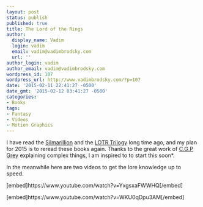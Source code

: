 ```yaml
---
layout: post
status: publish
published: true
title: The Lord of the Rings
author:
  display_name: Vadim
  login: vadim
  email: vadim@vadimbrodsky.com
  url: ''
author_login: vadim
author_email: vadim@vadimbrodsky.com
wordpress_id: 107
wordpress_url: http://www.vadimbrodsky.com/?p=107
date: '2015-02-11 22:41:27 -0500'
date_gmt: '2015-02-12 03:41:27 -0500'
categories:
- Books
tags:
- Fantasy
- Videos
- Motion Graphics
---
```

<p>I have read the <a href="http://en.wikipedia.org/wiki/The_Silmarillion">Silmarillion</a> and the <a href="http://en.wikipedia.org/wiki/The_Lord_of_the_Rings">LOTR Trilogy</a> long time ago, and my plan for 2015 is to reread these books again. Thanks to the great work of <a href="https://www.youtube.com/user/CGPGrey/">C.G.P Grey</a> explaining complex things, I am inspired to to start this soon*.</p>
<p>In the meanwhile here are two videos to get the lore knowledge up to speed.</p>
<p>[embed]https://www.youtube.com/watch?v=YxgsxaFWWHQ[/embed]</p>
<p>[embed]https://www.youtube.com/watch?v=WKU0qDpu3AM[/embed]</p>
